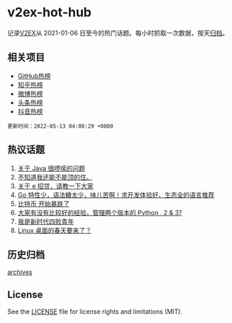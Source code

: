 # v2ex-hot-hub

 记录[V2EX](https://www.v2ex.com/)从 2021-01-06 日至今的热门话题。每小时抓取一次数据，按天[归档](archives)。
 
 ## 相关项目

- [GitHub热榜](https://github.com/snaildev/github-hot-hub)
- [知乎热榜](https://github.com/snaildev/zhihu-hot-hub)
- [微博热榜](https://github.com/snaildev/weibo-hot-hub)
- [头条热榜](https://github.com/snaildev/toutiao-hot-hub)
- [抖音热榜](https://github.com/snaildev/douyin-hot-hub)


 `更新时间：2022-05-13 04:08:29 +0800`

## 热议话题

1. [关于 Java 很啰嗦的问题](https://www.v2ex.com/t/852381)
1. [不知道我还能不能顶的住。](https://www.v2ex.com/t/852343)
1. [关于 e 招贷，请教一下大家](https://www.v2ex.com/t/852356)
1. [Go 特性少，语法糖太少，味儿苦啊！求开发体验好、生态全的语言推荐](https://www.v2ex.com/t/852388)
1. [比特币 开始暴跌了](https://www.v2ex.com/t/852413)
1. [大家有没有比较好的经验，管理两个版本的 Python , 2 & 3?](https://www.v2ex.com/t/852314)
1. [我是新时代四败青年](https://www.v2ex.com/t/852316)
1. [Linux 桌面的春天要来了？](https://www.v2ex.com/t/852363)

## 历史归档

[archives](archives)

## License

See the [LICENSE](LICENSE) file for license rights and limitations (MIT).
